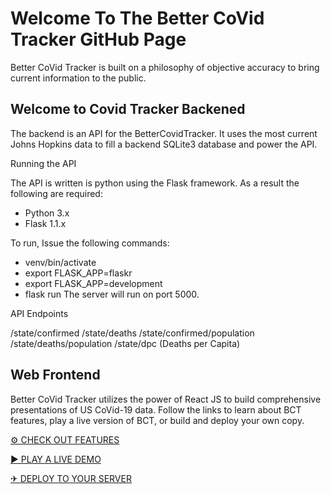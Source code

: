 # Welcome To The Better CoVid Tracker GitHub Page
Better CoVid Tracker is built on a philosophy of objective accuracy to bring current information to the public.

## Welcome to Covid Tracker Backened

The backend is an API for the BetterCovidTracker. It uses the most current Johns Hopkins data to fill a backend SQLite3 database and power the API.

Running the API

The API is written is python using the Flask framework. As a result the following are required:

- Python 3.x
- Flask 1.1.x

To run, Issue the following commands:

- venv/bin/activate
- export FLASK_APP=flaskr
- export FLASK_APP=development
- flask run
The server will run on port 5000.

API Endpoints

/state/confirmed /state/deaths /state/confirmed/population /state/deaths/population /state/dpc (Deaths per Capita)

## Web Frontend
Better CoVid Tracker utilizes the power of React JS to build comprehensive presentations of US CoVid-19 data. Follow the links to learn about BCT features, play a live version of BCT, or build and deploy your own copy.

[&#9881; CHECK OUT FEATURES](./web/features.html "See What BCT Features!")

[&#x25B6; PLAY A LIVE DEMO](https://covid.jesse-riggs.com "Interact With BCT Live!")

[&#9992; DEPLOY TO YOUR SERVER](./web/deploying.html "Learn How To Deploy BCT On Your Server!")

